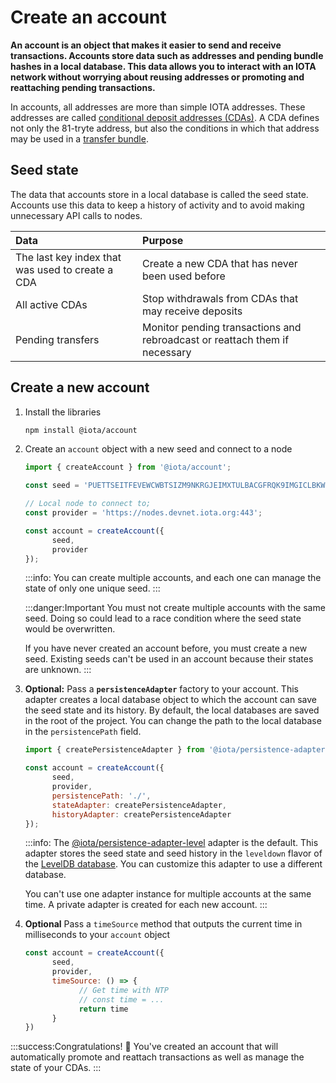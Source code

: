 # Create an account

**An account is an object that makes it easier to send and receive transactions. Accounts store data such as addresses and pending bundle hashes in a local database. This data allows you to interact with an IOTA network without worrying about reusing addresses or promoting and reattaching pending transactions.**

In accounts, all addresses are more than simple IOTA addresses. These addresses are called [conditional deposit addresses (CDAs)](../how-to-guides/create-and-manage-cda.md). A CDA defines not only the 81-tryte address, but also the conditions in which that address may be used in a [transfer bundle](root://getting-started/0.1/introduction/what-is-a-bundle.md).

## Seed state

The data that accounts store in a local database is called the seed state. Accounts use this data to keep a history of activity and to avoid making unnecessary API calls to nodes.

|**Data**| **Purpose**|
|:-----------------|:----------|
|The last key index that was used to create a CDA| Create a new CDA that has never been used before|
|All active CDAs|Stop withdrawals from CDAs that may receive deposits|
|Pending transfers| Monitor pending transactions and rebroadcast or reattach them if necessary|

## Create a new account

1. Install the libraries

      ```bash
      npm install @iota/account
      ```

2. Create an `account` object with a new seed and connect to a node
   
      ```js
      import { createAccount } from '@iota/account';

      const seed = 'PUETTSEITFEVEWCWBTSIZM9NKRGJEIMXTULBACGFRQK9IMGICLBKW9TTEVSDQMGWKBXPVCBMMCXWMNPDX';

      // Local node to connect to;
      const provider = 'https://nodes.devnet.iota.org:443';

      const account = createAccount({
            seed,
            provider
      });
      ```
      :::info:
      You can create multiple accounts, and each one can manage the state of only one unique seed.
      :::

      :::danger:Important
      You must not create multiple accounts with the same seed. Doing so could lead to a race condition where the seed state would be overwritten.

      If you have never created an account before, you must create a new seed. Existing seeds can't be used in an account because their states are unknown.
      :::

3. **Optional:** Pass a **`persistenceAdapter`** factory to your account. This adapter creates a local database object to which the account can save the seed state and its history. By default, the local databases are saved in the root of the project. You can change the path to the local database in the `persistencePath` field.

      ```js
      import { createPersistenceAdapter } from '@iota/persistence-adapter-level';

      const account = createAccount({
            seed,
            provider,
            persistencePath: './',
            stateAdapter: createPersistenceAdapter,
            historyAdapter: createPersistenceAdapter
      });
      ```

      :::info:
      The [@iota/persistence-adapter-level](https://github.com/iotaledger/iota.js/tree/next/packages/persistence-adapter-level) adapter is the default. This adapter stores the seed state and seed history in the `leveldown` flavor of the [LevelDB database](http://leveldb.org/). You can customize this adapter to use a different database.

      You can't use one adapter instance for multiple accounts at the same time. A private adapter is created for each new account.
      :::

4. **Optional** Pass a `timeSource` method that outputs the current time in milliseconds to your `account` object

      ```js
      const account = createAccount({
            seed,
            provider,
            timeSource: () => {
                  // Get time with NTP
                  // const time = ...
                  return time
            }
      })
      ```

:::success:Congratulations! :tada:
You've created an account that will automatically promote and reattach transactions as well as manage the state of your CDAs.
:::
